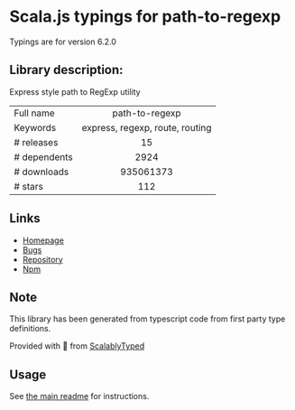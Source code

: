 
# Scala.js typings for path-to-regexp

Typings are for version 6.2.0

## Library description:
Express style path to RegExp utility

|                    |                 |
| ------------------ | :-------------: |
| Full name          | path-to-regexp |
| Keywords           | express, regexp, route, routing |
| # releases         | 15 |
| # dependents       | 2924 |
| # downloads        | 935061373 |
| # stars            | 112 |

## Links
- [Homepage](https://github.com/pillarjs/path-to-regexp#readme)
- [Bugs](https://github.com/pillarjs/path-to-regexp/issues)
- [Repository](https://github.com/pillarjs/path-to-regexp)
- [Npm](https://www.npmjs.com/package/path-to-regexp)
    


## Note
This library has been generated from typescript code from first party type definitions.

Provided with :purple_heart: from [ScalablyTyped](https://github.com/oyvindberg/ScalablyTyped)

## Usage
See [the main readme](../../readme.md) for instructions.


